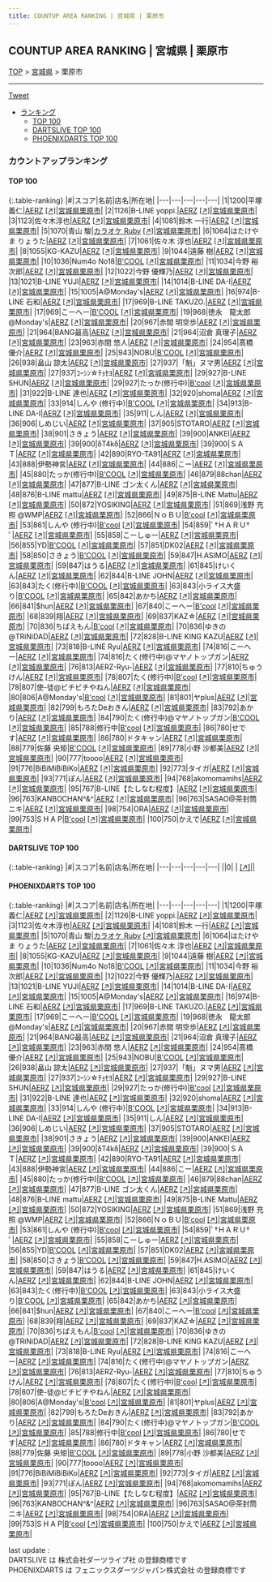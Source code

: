 ```yaml
---
title: COUNTUP AREA RANKING | 宮城県 | 栗原市
---
```

## COUNTUP AREA RANKING | 宮城県 | 栗原市

[TOP](/darts/rank/) > [宮城県](/darts/rank/宮城県/) > 栗原市

___

<a href="https://twitter.com/share?ref_src=twsrc%5Etfw" data-text="COUNTUP AREA RANKING | 宮城県栗原市" class="twitter-share-button" data-hashtags="DARTSLIVE,PHOENIXDARTS,darts,ダーツ" data-show-count="false">Tweet</a>

* [ランキング](#カウントアップランキング)
    * [TOP 100](#top-100)
    * [DARTSLIVE TOP 100](#dartslive-top-100)
    * [PHOENIXDARTS TOP 100](#phoenixdarts-top-100)

### カウントアップランキング

#### TOP 100



{:.table-ranking}
|#|スコア|名前|店名|所在地|
|---|---|---|---|---|
|1|1200|<span class="rank-name-pd"><span class="pro-icon-pd"></span>平塚 義仁</span>|<a href="/darts/rank/shops/7982.html">AERZ</a> <a href="https://vs.phoenixdarts.com/jp/shop/shopDetailInfo/s_7982?s_seq=7982">[↗]</a>|<a href="/darts/rank/宮城県/栗原市">宮城県栗原市</a>|
|2|1126|<span class="rank-name-pd">B-LINE yoppi.</span>|<a href="/darts/rank/shops/7982.html">AERZ</a> <a href="https://vs.phoenixdarts.com/jp/shop/shopDetailInfo/s_7982?s_seq=7982">[↗]</a>|<a href="/darts/rank/宮城県/栗原市">宮城県栗原市</a>|
|3|1123|<span class="rank-name-pd">佐々木淳也</span>|<a href="/darts/rank/shops/7982.html">AERZ</a> <a href="https://vs.phoenixdarts.com/jp/shop/shopDetailInfo/s_7982?s_seq=7982">[↗]</a>|<a href="/darts/rank/宮城県/栗原市">宮城県栗原市</a>|
|4|1081|<span class="rank-name-pd"><span class="pro-icon-pd"></span>鈴木  一行</span>|<a href="/darts/rank/shops/7982.html">AERZ</a> <a href="https://vs.phoenixdarts.com/jp/shop/shopDetailInfo/s_7982?s_seq=7982">[↗]</a>|<a href="/darts/rank/宮城県/栗原市">宮城県栗原市</a>|
|5|1070|<span class="rank-name-pd"><span class="pro-icon-pd"></span>青山 駿</span>|<a href="/darts/rank/shops/92678.html">カラオケ Ruby</a> <a href="https://vs.phoenixdarts.com/jp/shop/shopDetailInfo/s_92678?s_seq=92678">[↗]</a>|<a href="/darts/rank/宮城県/栗原市">宮城県栗原市</a>|
|6|1064|<span class="rank-name-pd">はたけやま りょうた</span>|<a href="/darts/rank/shops/7982.html">AERZ</a> <a href="https://vs.phoenixdarts.com/jp/shop/shopDetailInfo/s_7982?s_seq=7982">[↗]</a>|<a href="/darts/rank/宮城県/栗原市">宮城県栗原市</a>|
|7|1061|<span class="rank-name-pd"><span class="pro-icon-pd"></span>佐々木 淳也</span>|<a href="/darts/rank/shops/7982.html">AERZ</a> <a href="https://vs.phoenixdarts.com/jp/shop/shopDetailInfo/s_7982?s_seq=7982">[↗]</a>|<a href="/darts/rank/宮城県/栗原市">宮城県栗原市</a>|
|8|1055|<span class="rank-name-pd">KG-KAZU</span>|<a href="/darts/rank/shops/7982.html">AERZ</a> <a href="https://vs.phoenixdarts.com/jp/shop/shopDetailInfo/s_7982?s_seq=7982">[↗]</a>|<a href="/darts/rank/宮城県/栗原市">宮城県栗原市</a>|
|9|1044|<span class="rank-name-pd">遠藤 樹</span>|<a href="/darts/rank/shops/7982.html">AERZ</a> <a href="https://vs.phoenixdarts.com/jp/shop/shopDetailInfo/s_7982?s_seq=7982">[↗]</a>|<a href="/darts/rank/宮城県/栗原市">宮城県栗原市</a>|
|10|1036|<span class="rank-name-pd">Num4o No18</span>|<a href="/darts/rank/shops/9002.html">B'COOL</a> <a href="https://vs.phoenixdarts.com/jp/shop/shopDetailInfo/s_9002?s_seq=9002">[↗]</a>|<a href="/darts/rank/宮城県/栗原市">宮城県栗原市</a>|
|11|1034|<span class="rank-name-pd"><span class="pro-icon-pd"></span>今野 裕次郎</span>|<a href="/darts/rank/shops/7982.html">AERZ</a> <a href="https://vs.phoenixdarts.com/jp/shop/shopDetailInfo/s_7982?s_seq=7982">[↗]</a>|<a href="/darts/rank/宮城県/栗原市">宮城県栗原市</a>|
|12|1022|<span class="rank-name-pd"><span class="pro-icon-pd"></span>今野 優輝乃</span>|<a href="/darts/rank/shops/7982.html">AERZ</a> <a href="https://vs.phoenixdarts.com/jp/shop/shopDetailInfo/s_7982?s_seq=7982">[↗]</a>|<a href="/darts/rank/宮城県/栗原市">宮城県栗原市</a>|
|13|1021|<span class="rank-name-pd">B-LINE YUJI</span>|<a href="/darts/rank/shops/7982.html">AERZ</a> <a href="https://vs.phoenixdarts.com/jp/shop/shopDetailInfo/s_7982?s_seq=7982">[↗]</a>|<a href="/darts/rank/宮城県/栗原市">宮城県栗原市</a>|
|14|1014|<span class="rank-name-pd">B-LINE  DA-I</span>|<a href="/darts/rank/shops/7982.html">AERZ</a> <a href="https://vs.phoenixdarts.com/jp/shop/shopDetailInfo/s_7982?s_seq=7982">[↗]</a>|<a href="/darts/rank/宮城県/栗原市">宮城県栗原市</a>|
|15|1005|<span class="rank-name-pd">A@Monday&#x27;s</span>|<a href="/darts/rank/shops/7982.html">AERZ</a> <a href="https://vs.phoenixdarts.com/jp/shop/shopDetailInfo/s_7982?s_seq=7982">[↗]</a>|<a href="/darts/rank/宮城県/栗原市">宮城県栗原市</a>|
|16|974|<span class="rank-name-pd">B-LINE 石和</span>|<a href="/darts/rank/shops/7982.html">AERZ</a> <a href="https://vs.phoenixdarts.com/jp/shop/shopDetailInfo/s_7982?s_seq=7982">[↗]</a>|<a href="/darts/rank/宮城県/栗原市">宮城県栗原市</a>|
|17|969|<span class="rank-name-pd">B-LINE TAKUZO.</span>|<a href="/darts/rank/shops/7982.html">AERZ</a> <a href="https://vs.phoenixdarts.com/jp/shop/shopDetailInfo/s_7982?s_seq=7982">[↗]</a>|<a href="/darts/rank/宮城県/栗原市">宮城県栗原市</a>|
|17|969|<span class="rank-name-pd">こーへー</span>|<a href="/darts/rank/shops/9002.html">B'COOL</a> <a href="https://vs.phoenixdarts.com/jp/shop/shopDetailInfo/s_9002?s_seq=9002">[↗]</a>|<a href="/darts/rank/宮城県/栗原市">宮城県栗原市</a>|
|19|968|<span class="rank-name-pd">徳永　龍太郎@Monday&#x27;s</span>|<a href="/darts/rank/shops/7982.html">AERZ</a> <a href="https://vs.phoenixdarts.com/jp/shop/shopDetailInfo/s_7982?s_seq=7982">[↗]</a>|<a href="/darts/rank/宮城県/栗原市">宮城県栗原市</a>|
|20|967|<span class="rank-name-pd">赤間 明空歩</span>|<a href="/darts/rank/shops/7982.html">AERZ</a> <a href="https://vs.phoenixdarts.com/jp/shop/shopDetailInfo/s_7982?s_seq=7982">[↗]</a>|<a href="/darts/rank/宮城県/栗原市">宮城県栗原市</a>|
|21|964|<span class="rank-name-pd">BANG最高</span>|<a href="/darts/rank/shops/7982.html">AERZ</a> <a href="https://vs.phoenixdarts.com/jp/shop/shopDetailInfo/s_7982?s_seq=7982">[↗]</a>|<a href="/darts/rank/宮城県/栗原市">宮城県栗原市</a>|
|21|964|<span class="rank-name-pd"><span class="pro-icon-pd"></span>沼倉 真理子</span>|<a href="/darts/rank/shops/7982.html">AERZ</a> <a href="https://vs.phoenixdarts.com/jp/shop/shopDetailInfo/s_7982?s_seq=7982">[↗]</a>|<a href="/darts/rank/宮城県/栗原市">宮城県栗原市</a>|
|23|963|<span class="rank-name-pd"><span class="pro-icon-pd"></span>赤間 悠人</span>|<a href="/darts/rank/shops/7982.html">AERZ</a> <a href="https://vs.phoenixdarts.com/jp/shop/shopDetailInfo/s_7982?s_seq=7982">[↗]</a>|<a href="/darts/rank/宮城県/栗原市">宮城県栗原市</a>|
|24|954|<span class="rank-name-pd">髙橋　優介</span>|<a href="/darts/rank/shops/7982.html">AERZ</a> <a href="https://vs.phoenixdarts.com/jp/shop/shopDetailInfo/s_7982?s_seq=7982">[↗]</a>|<a href="/darts/rank/宮城県/栗原市">宮城県栗原市</a>|
|25|943|<span class="rank-name-pd">NOBU</span>|<a href="/darts/rank/shops/9002.html">B'COOL</a> <a href="https://vs.phoenixdarts.com/jp/shop/shopDetailInfo/s_9002?s_seq=9002">[↗]</a>|<a href="/darts/rank/宮城県/栗原市">宮城県栗原市</a>|
|26|938|<span class="rank-name-pd">畠山 諒太</span>|<a href="/darts/rank/shops/7982.html">AERZ</a> <a href="https://vs.phoenixdarts.com/jp/shop/shopDetailInfo/s_7982?s_seq=7982">[↗]</a>|<a href="/darts/rank/宮城県/栗原市">宮城県栗原市</a>|
|27|937|<span class="rank-name-pd">「魁」ヌマ男</span>|<a href="/darts/rank/shops/7982.html">AERZ</a> <a href="https://vs.phoenixdarts.com/jp/shop/shopDetailInfo/s_7982?s_seq=7982">[↗]</a>|<a href="/darts/rank/宮城県/栗原市">宮城県栗原市</a>|
|27|937|<span class="rank-name-pd">ｺｰｼﾝ☆ﾁｮｾﾖ</span>|<a href="/darts/rank/shops/7982.html">AERZ</a> <a href="https://vs.phoenixdarts.com/jp/shop/shopDetailInfo/s_7982?s_seq=7982">[↗]</a>|<a href="/darts/rank/宮城県/栗原市">宮城県栗原市</a>|
|29|927|<span class="rank-name-pd">B-LINE SHUN</span>|<a href="/darts/rank/shops/7982.html">AERZ</a> <a href="https://vs.phoenixdarts.com/jp/shop/shopDetailInfo/s_7982?s_seq=7982">[↗]</a>|<a href="/darts/rank/宮城県/栗原市">宮城県栗原市</a>|
|29|927|<span class="rank-name-pd">たっか(修行中)</span>|<a href="/darts/rank/shops/9002.html">B'cool</a> <a href="https://vs.phoenixdarts.com/jp/shop/shopDetailInfo/s_9002?s_seq=9002">[↗]</a>|<a href="/darts/rank/宮城県/栗原市">宮城県栗原市</a>|
|31|922|<span class="rank-name-pd">B-LINE   達也</span>|<a href="/darts/rank/shops/7982.html">AERZ</a> <a href="https://vs.phoenixdarts.com/jp/shop/shopDetailInfo/s_7982?s_seq=7982">[↗]</a>|<a href="/darts/rank/宮城県/栗原市">宮城県栗原市</a>|
|32|920|<span class="rank-name-pd">shoma</span>|<a href="/darts/rank/shops/7982.html">AERZ</a> <a href="https://vs.phoenixdarts.com/jp/shop/shopDetailInfo/s_7982?s_seq=7982">[↗]</a>|<a href="/darts/rank/宮城県/栗原市">宮城県栗原市</a>|
|33|914|<span class="rank-name-pd">しんや  (修行中)</span>|<a href="/darts/rank/shops/9002.html">B'COOL</a> <a href="https://vs.phoenixdarts.com/jp/shop/shopDetailInfo/s_9002?s_seq=9002">[↗]</a>|<a href="/darts/rank/宮城県/栗原市">宮城県栗原市</a>|
|34|913|<span class="rank-name-pd">B-LINE DA-I</span>|<a href="/darts/rank/shops/7982.html">AERZ</a> <a href="https://vs.phoenixdarts.com/jp/shop/shopDetailInfo/s_7982?s_seq=7982">[↗]</a>|<a href="/darts/rank/宮城県/栗原市">宮城県栗原市</a>|
|35|911|<span class="rank-name-pd">しん</span>|<a href="/darts/rank/shops/7982.html">AERZ</a> <a href="https://vs.phoenixdarts.com/jp/shop/shopDetailInfo/s_7982?s_seq=7982">[↗]</a>|<a href="/darts/rank/宮城県/栗原市">宮城県栗原市</a>|
|36|906|<span class="rank-name-pd">しめじい</span>|<a href="/darts/rank/shops/7982.html">AERZ</a> <a href="https://vs.phoenixdarts.com/jp/shop/shopDetailInfo/s_7982?s_seq=7982">[↗]</a>|<a href="/darts/rank/宮城県/栗原市">宮城県栗原市</a>|
|37|905|<span class="rank-name-pd">STOTARO</span>|<a href="/darts/rank/shops/7982.html">AERZ</a> <a href="https://vs.phoenixdarts.com/jp/shop/shopDetailInfo/s_7982?s_seq=7982">[↗]</a>|<a href="/darts/rank/宮城県/栗原市">宮城県栗原市</a>|
|38|901|<span class="rank-name-pd">さきょう</span>|<a href="/darts/rank/shops/7982.html">AERZ</a> <a href="https://vs.phoenixdarts.com/jp/shop/shopDetailInfo/s_7982?s_seq=7982">[↗]</a>|<a href="/darts/rank/宮城県/栗原市">宮城県栗原市</a>|
|39|900|<span class="rank-name-pd">ANKEI</span>|<a href="/darts/rank/shops/7982.html">AERZ</a> <a href="https://vs.phoenixdarts.com/jp/shop/shopDetailInfo/s_7982?s_seq=7982">[↗]</a>|<a href="/darts/rank/宮城県/栗原市">宮城県栗原市</a>|
|39|900|<span class="rank-name-pd">δT4kδ</span>|<a href="/darts/rank/shops/7982.html">AERZ</a> <a href="https://vs.phoenixdarts.com/jp/shop/shopDetailInfo/s_7982?s_seq=7982">[↗]</a>|<a href="/darts/rank/宮城県/栗原市">宮城県栗原市</a>|
|39|900|<span class="rank-name-pd">ＳＡＴ</span>|<a href="/darts/rank/shops/7982.html">AERZ</a> <a href="https://vs.phoenixdarts.com/jp/shop/shopDetailInfo/s_7982?s_seq=7982">[↗]</a>|<a href="/darts/rank/宮城県/栗原市">宮城県栗原市</a>|
|42|890|<span class="rank-name-pd">RYO-TA91</span>|<a href="/darts/rank/shops/7982.html">AERZ</a> <a href="https://vs.phoenixdarts.com/jp/shop/shopDetailInfo/s_7982?s_seq=7982">[↗]</a>|<a href="/darts/rank/宮城県/栗原市">宮城県栗原市</a>|
|43|888|<span class="rank-name-pd">伊勢神宮</span>|<a href="/darts/rank/shops/7982.html">AERZ</a> <a href="https://vs.phoenixdarts.com/jp/shop/shopDetailInfo/s_7982?s_seq=7982">[↗]</a>|<a href="/darts/rank/宮城県/栗原市">宮城県栗原市</a>|
|44|886|<span class="rank-name-pd">こー</span>|<a href="/darts/rank/shops/7982.html">AERZ</a> <a href="https://vs.phoenixdarts.com/jp/shop/shopDetailInfo/s_7982?s_seq=7982">[↗]</a>|<a href="/darts/rank/宮城県/栗原市">宮城県栗原市</a>|
|45|880|<span class="rank-name-pd">たっか(修行中)</span>|<a href="/darts/rank/shops/9002.html">B'COOL</a> <a href="https://vs.phoenixdarts.com/jp/shop/shopDetailInfo/s_9002?s_seq=9002">[↗]</a>|<a href="/darts/rank/宮城県/栗原市">宮城県栗原市</a>|
|46|879|<span class="rank-name-pd">88chan</span>|<a href="/darts/rank/shops/7982.html">AERZ</a> <a href="https://vs.phoenixdarts.com/jp/shop/shopDetailInfo/s_7982?s_seq=7982">[↗]</a>|<a href="/darts/rank/宮城県/栗原市">宮城県栗原市</a>|
|47|877|<span class="rank-name-pd">B-LINE ゴン太くん</span>|<a href="/darts/rank/shops/7982.html">AERZ</a> <a href="https://vs.phoenixdarts.com/jp/shop/shopDetailInfo/s_7982?s_seq=7982">[↗]</a>|<a href="/darts/rank/宮城県/栗原市">宮城県栗原市</a>|
|48|876|<span class="rank-name-pd">B-LINE mattu</span>|<a href="/darts/rank/shops/7982.html">AERZ</a> <a href="https://vs.phoenixdarts.com/jp/shop/shopDetailInfo/s_7982?s_seq=7982">[↗]</a>|<a href="/darts/rank/宮城県/栗原市">宮城県栗原市</a>|
|49|875|<span class="rank-name-pd">B-LINE Mattu</span>|<a href="/darts/rank/shops/7982.html">AERZ</a> <a href="https://vs.phoenixdarts.com/jp/shop/shopDetailInfo/s_7982?s_seq=7982">[↗]</a>|<a href="/darts/rank/宮城県/栗原市">宮城県栗原市</a>|
|50|872|<span class="rank-name-pd">YOSIKING</span>|<a href="/darts/rank/shops/7982.html">AERZ</a> <a href="https://vs.phoenixdarts.com/jp/shop/shopDetailInfo/s_7982?s_seq=7982">[↗]</a>|<a href="/darts/rank/宮城県/栗原市">宮城県栗原市</a>|
|51|869|<span class="rank-name-pd">浅野 充照 @WMP</span>|<a href="/darts/rank/shops/7982.html">AERZ</a> <a href="https://vs.phoenixdarts.com/jp/shop/shopDetailInfo/s_7982?s_seq=7982">[↗]</a>|<a href="/darts/rank/宮城県/栗原市">宮城県栗原市</a>|
|52|866|<span class="rank-name-pd">ＮｏＢＵ</span>|<a href="/darts/rank/shops/9002.html">B'cool</a> <a href="https://vs.phoenixdarts.com/jp/shop/shopDetailInfo/s_9002?s_seq=9002">[↗]</a>|<a href="/darts/rank/宮城県/栗原市">宮城県栗原市</a>|
|53|861|<span class="rank-name-pd">しんや  (修行中)</span>|<a href="/darts/rank/shops/9002.html">B'cool</a> <a href="https://vs.phoenixdarts.com/jp/shop/shopDetailInfo/s_9002?s_seq=9002">[↗]</a>|<a href="/darts/rank/宮城県/栗原市">宮城県栗原市</a>|
|54|859|<span class="rank-name-pd">‪ﾟ†ＨＡＲＵ† ﾟ</span>|<a href="/darts/rank/shops/7982.html">AERZ</a> <a href="https://vs.phoenixdarts.com/jp/shop/shopDetailInfo/s_7982?s_seq=7982">[↗]</a>|<a href="/darts/rank/宮城県/栗原市">宮城県栗原市</a>|
|55|858|<span class="rank-name-pd">こーしゅー</span>|<a href="/darts/rank/shops/7982.html">AERZ</a> <a href="https://vs.phoenixdarts.com/jp/shop/shopDetailInfo/s_7982?s_seq=7982">[↗]</a>|<a href="/darts/rank/宮城県/栗原市">宮城県栗原市</a>|
|56|855|<span class="rank-name-pd">YD</span>|<a href="/darts/rank/shops/9002.html">B'COOL</a> <a href="https://vs.phoenixdarts.com/jp/shop/shopDetailInfo/s_9002?s_seq=9002">[↗]</a>|<a href="/darts/rank/宮城県/栗原市">宮城県栗原市</a>|
|57|851|<span class="rank-name-pd">DK02</span>|<a href="/darts/rank/shops/7982.html">AERZ</a> <a href="https://vs.phoenixdarts.com/jp/shop/shopDetailInfo/s_7982?s_seq=7982">[↗]</a>|<a href="/darts/rank/宮城県/栗原市">宮城県栗原市</a>|
|58|850|<span class="rank-name-pd">さきょう</span>|<a href="/darts/rank/shops/9002.html">B'COOL</a> <a href="https://vs.phoenixdarts.com/jp/shop/shopDetailInfo/s_9002?s_seq=9002">[↗]</a>|<a href="/darts/rank/宮城県/栗原市">宮城県栗原市</a>|
|59|847|<span class="rank-name-pd">H.ASIMO</span>|<a href="/darts/rank/shops/7982.html">AERZ</a> <a href="https://vs.phoenixdarts.com/jp/shop/shopDetailInfo/s_7982?s_seq=7982">[↗]</a>|<a href="/darts/rank/宮城県/栗原市">宮城県栗原市</a>|
|59|847|<span class="rank-name-pd">はうる</span>|<a href="/darts/rank/shops/7982.html">AERZ</a> <a href="https://vs.phoenixdarts.com/jp/shop/shopDetailInfo/s_7982?s_seq=7982">[↗]</a>|<a href="/darts/rank/宮城県/栗原市">宮城県栗原市</a>|
|61|845|<span class="rank-name-pd">けいくん</span>|<a href="/darts/rank/shops/7982.html">AERZ</a> <a href="https://vs.phoenixdarts.com/jp/shop/shopDetailInfo/s_7982?s_seq=7982">[↗]</a>|<a href="/darts/rank/宮城県/栗原市">宮城県栗原市</a>|
|62|844|<span class="rank-name-pd">B-LINE JOHN</span>|<a href="/darts/rank/shops/7982.html">AERZ</a> <a href="https://vs.phoenixdarts.com/jp/shop/shopDetailInfo/s_7982?s_seq=7982">[↗]</a>|<a href="/darts/rank/宮城県/栗原市">宮城県栗原市</a>|
|63|843|<span class="rank-name-pd">たく(修行中)</span>|<a href="/darts/rank/shops/9002.html">B'COOL</a> <a href="https://vs.phoenixdarts.com/jp/shop/shopDetailInfo/s_9002?s_seq=9002">[↗]</a>|<a href="/darts/rank/宮城県/栗原市">宮城県栗原市</a>|
|63|843|<span class="rank-name-pd">小ライス大盛り</span>|<a href="/darts/rank/shops/9002.html">B'COOL</a> <a href="https://vs.phoenixdarts.com/jp/shop/shopDetailInfo/s_9002?s_seq=9002">[↗]</a>|<a href="/darts/rank/宮城県/栗原市">宮城県栗原市</a>|
|65|842|<span class="rank-name-pd">あかち</span>|<a href="/darts/rank/shops/7982.html">AERZ</a> <a href="https://vs.phoenixdarts.com/jp/shop/shopDetailInfo/s_7982?s_seq=7982">[↗]</a>|<a href="/darts/rank/宮城県/栗原市">宮城県栗原市</a>|
|66|841|<span class="rank-name-pd">$hun</span>|<a href="/darts/rank/shops/7982.html">AERZ</a> <a href="https://vs.phoenixdarts.com/jp/shop/shopDetailInfo/s_7982?s_seq=7982">[↗]</a>|<a href="/darts/rank/宮城県/栗原市">宮城県栗原市</a>|
|67|840|<span class="rank-name-pd">こーへー</span>|<a href="/darts/rank/shops/9002.html">B'cool</a> <a href="https://vs.phoenixdarts.com/jp/shop/shopDetailInfo/s_9002?s_seq=9002">[↗]</a>|<a href="/darts/rank/宮城県/栗原市">宮城県栗原市</a>|
|68|839|<span class="rank-name-pd">翔</span>|<a href="/darts/rank/shops/7982.html">AERZ</a> <a href="https://vs.phoenixdarts.com/jp/shop/shopDetailInfo/s_7982?s_seq=7982">[↗]</a>|<a href="/darts/rank/宮城県/栗原市">宮城県栗原市</a>|
|69|837|<span class="rank-name-pd">KAZ☆</span>|<a href="/darts/rank/shops/7982.html">AERZ</a> <a href="https://vs.phoenixdarts.com/jp/shop/shopDetailInfo/s_7982?s_seq=7982">[↗]</a>|<a href="/darts/rank/宮城県/栗原市">宮城県栗原市</a>|
|70|836|<span class="rank-name-pd">ちばえもん</span>|<a href="/darts/rank/shops/9002.html">B'cool</a> <a href="https://vs.phoenixdarts.com/jp/shop/shopDetailInfo/s_9002?s_seq=9002">[↗]</a>|<a href="/darts/rank/宮城県/栗原市">宮城県栗原市</a>|
|70|836|<span class="rank-name-pd">ゆきの@TRiNiDAD</span>|<a href="/darts/rank/shops/7982.html">AERZ</a> <a href="https://vs.phoenixdarts.com/jp/shop/shopDetailInfo/s_7982?s_seq=7982">[↗]</a>|<a href="/darts/rank/宮城県/栗原市">宮城県栗原市</a>|
|72|828|<span class="rank-name-pd">B-LINE KING KAZU</span>|<a href="/darts/rank/shops/7982.html">AERZ</a> <a href="https://vs.phoenixdarts.com/jp/shop/shopDetailInfo/s_7982?s_seq=7982">[↗]</a>|<a href="/darts/rank/宮城県/栗原市">宮城県栗原市</a>|
|73|818|<span class="rank-name-pd">B-LINE Ryu</span>|<a href="/darts/rank/shops/7982.html">AERZ</a> <a href="https://vs.phoenixdarts.com/jp/shop/shopDetailInfo/s_7982?s_seq=7982">[↗]</a>|<a href="/darts/rank/宮城県/栗原市">宮城県栗原市</a>|
|74|816|<span class="rank-name-pd">こーへー</span>|<a href="/darts/rank/shops/7982.html">AERZ</a> <a href="https://vs.phoenixdarts.com/jp/shop/shopDetailInfo/s_7982?s_seq=7982">[↗]</a>|<a href="/darts/rank/宮城県/栗原市">宮城県栗原市</a>|
|74|816|<span class="rank-name-pd">たく(修行中)@マヤノトップガン</span>|<a href="/darts/rank/shops/7982.html">AERZ</a> <a href="https://vs.phoenixdarts.com/jp/shop/shopDetailInfo/s_7982?s_seq=7982">[↗]</a>|<a href="/darts/rank/宮城県/栗原市">宮城県栗原市</a>|
|76|813|<span class="rank-name-pd">AERZ-Ryu-</span>|<a href="/darts/rank/shops/7982.html">AERZ</a> <a href="https://vs.phoenixdarts.com/jp/shop/shopDetailInfo/s_7982?s_seq=7982">[↗]</a>|<a href="/darts/rank/宮城県/栗原市">宮城県栗原市</a>|
|77|810|<span class="rank-name-pd">ちゅうけん</span>|<a href="/darts/rank/shops/7982.html">AERZ</a> <a href="https://vs.phoenixdarts.com/jp/shop/shopDetailInfo/s_7982?s_seq=7982">[↗]</a>|<a href="/darts/rank/宮城県/栗原市">宮城県栗原市</a>|
|78|807|<span class="rank-name-pd">たく(修行中)</span>|<a href="/darts/rank/shops/9002.html">B'cool</a> <a href="https://vs.phoenixdarts.com/jp/shop/shopDetailInfo/s_9002?s_seq=9002">[↗]</a>|<a href="/darts/rank/宮城県/栗原市">宮城県栗原市</a>|
|78|807|<span class="rank-name-pd">使-徒@ビチビチやねん</span>|<a href="/darts/rank/shops/7982.html">AERZ</a> <a href="https://vs.phoenixdarts.com/jp/shop/shopDetailInfo/s_7982?s_seq=7982">[↗]</a>|<a href="/darts/rank/宮城県/栗原市">宮城県栗原市</a>|
|80|806|<span class="rank-name-pd">A@Monday&#x27;s</span>|<a href="/darts/rank/shops/9002.html">B'cool</a> <a href="https://vs.phoenixdarts.com/jp/shop/shopDetailInfo/s_9002?s_seq=9002">[↗]</a>|<a href="/darts/rank/宮城県/栗原市">宮城県栗原市</a>|
|81|801|<span class="rank-name-pd">ヤplus</span>|<a href="/darts/rank/shops/7982.html">AERZ</a> <a href="https://vs.phoenixdarts.com/jp/shop/shopDetailInfo/s_7982?s_seq=7982">[↗]</a>|<a href="/darts/rank/宮城県/栗原市">宮城県栗原市</a>|
|82|799|<span class="rank-name-pd">もろたDeおきん</span>|<a href="/darts/rank/shops/7982.html">AERZ</a> <a href="https://vs.phoenixdarts.com/jp/shop/shopDetailInfo/s_7982?s_seq=7982">[↗]</a>|<a href="/darts/rank/宮城県/栗原市">宮城県栗原市</a>|
|83|792|<span class="rank-name-pd">あかり</span>|<a href="/darts/rank/shops/7982.html">AERZ</a> <a href="https://vs.phoenixdarts.com/jp/shop/shopDetailInfo/s_7982?s_seq=7982">[↗]</a>|<a href="/darts/rank/宮城県/栗原市">宮城県栗原市</a>|
|84|790|<span class="rank-name-pd">たく(修行中)@マヤノトップガン</span>|<a href="/darts/rank/shops/9002.html">B'COOL</a> <a href="https://vs.phoenixdarts.com/jp/shop/shopDetailInfo/s_9002?s_seq=9002">[↗]</a>|<a href="/darts/rank/宮城県/栗原市">宮城県栗原市</a>|
|85|788|<span class="rank-name-pd">修行中</span>|<a href="/darts/rank/shops/9002.html">B'cool</a> <a href="https://vs.phoenixdarts.com/jp/shop/shopDetailInfo/s_9002?s_seq=9002">[↗]</a>|<a href="/darts/rank/宮城県/栗原市">宮城県栗原市</a>|
|86|780|<span class="rank-name-pd">せです</span>|<a href="/darts/rank/shops/7982.html">AERZ</a> <a href="https://vs.phoenixdarts.com/jp/shop/shopDetailInfo/s_7982?s_seq=7982">[↗]</a>|<a href="/darts/rank/宮城県/栗原市">宮城県栗原市</a>|
|86|780|<span class="rank-name-pd">ドタキャン</span>|<a href="/darts/rank/shops/7982.html">AERZ</a> <a href="https://vs.phoenixdarts.com/jp/shop/shopDetailInfo/s_7982?s_seq=7982">[↗]</a>|<a href="/darts/rank/宮城県/栗原市">宮城県栗原市</a>|
|88|779|<span class="rank-name-pd"><span class="pro-icon-pd"></span>佐藤 央矩</span>|<a href="/darts/rank/shops/9002.html">B'COOL</a> <a href="https://vs.phoenixdarts.com/jp/shop/shopDetailInfo/s_9002?s_seq=9002">[↗]</a>|<a href="/darts/rank/宮城県/栗原市">宮城県栗原市</a>|
|89|778|<span class="rank-name-pd"><span class="pro-icon-pd"></span>小野 沙都美</span>|<a href="/darts/rank/shops/7982.html">AERZ</a> <a href="https://vs.phoenixdarts.com/jp/shop/shopDetailInfo/s_7982?s_seq=7982">[↗]</a>|<a href="/darts/rank/宮城県/栗原市">宮城県栗原市</a>|
|90|777|<span class="rank-name-pd">toooo</span>|<a href="/darts/rank/shops/7982.html">AERZ</a> <a href="https://vs.phoenixdarts.com/jp/shop/shopDetailInfo/s_7982?s_seq=7982">[↗]</a>|<a href="/darts/rank/宮城県/栗原市">宮城県栗原市</a>|
|91|776|<span class="rank-name-pd">BiBiMiBiBiKo</span>|<a href="/darts/rank/shops/7982.html">AERZ</a> <a href="https://vs.phoenixdarts.com/jp/shop/shopDetailInfo/s_7982?s_seq=7982">[↗]</a>|<a href="/darts/rank/宮城県/栗原市">宮城県栗原市</a>|
|92|773|<span class="rank-name-pd">タイガ</span>|<a href="/darts/rank/shops/7982.html">AERZ</a> <a href="https://vs.phoenixdarts.com/jp/shop/shopDetailInfo/s_7982?s_seq=7982">[↗]</a>|<a href="/darts/rank/宮城県/栗原市">宮城県栗原市</a>|
|93|771|<span class="rank-name-pd">ぽん</span>|<a href="/darts/rank/shops/7982.html">AERZ</a> <a href="https://vs.phoenixdarts.com/jp/shop/shopDetailInfo/s_7982?s_seq=7982">[↗]</a>|<a href="/darts/rank/宮城県/栗原市">宮城県栗原市</a>|
|94|768|<span class="rank-name-pd">akomomamihs</span>|<a href="/darts/rank/shops/7982.html">AERZ</a> <a href="https://vs.phoenixdarts.com/jp/shop/shopDetailInfo/s_7982?s_seq=7982">[↗]</a>|<a href="/darts/rank/宮城県/栗原市">宮城県栗原市</a>|
|95|767|<span class="rank-name-pd">BｰLINE【たしなむ程度】</span>|<a href="/darts/rank/shops/7982.html">AERZ</a> <a href="https://vs.phoenixdarts.com/jp/shop/shopDetailInfo/s_7982?s_seq=7982">[↗]</a>|<a href="/darts/rank/宮城県/栗原市">宮城県栗原市</a>|
|96|763|<span class="rank-name-pd">KANBOCHAN^&amp;^</span>|<a href="/darts/rank/shops/7982.html">AERZ</a> <a href="https://vs.phoenixdarts.com/jp/shop/shopDetailInfo/s_7982?s_seq=7982">[↗]</a>|<a href="/darts/rank/宮城県/栗原市">宮城県栗原市</a>|
|96|763|<span class="rank-name-pd">SASAO@茶封筒ニキ</span>|<a href="/darts/rank/shops/7982.html">AERZ</a> <a href="https://vs.phoenixdarts.com/jp/shop/shopDetailInfo/s_7982?s_seq=7982">[↗]</a>|<a href="/darts/rank/宮城県/栗原市">宮城県栗原市</a>|
|98|754|<span class="rank-name-pd">ORA</span>|<a href="/darts/rank/shops/7982.html">AERZ</a> <a href="https://vs.phoenixdarts.com/jp/shop/shopDetailInfo/s_7982?s_seq=7982">[↗]</a>|<a href="/darts/rank/宮城県/栗原市">宮城県栗原市</a>|
|99|753|<span class="rank-name-pd">S H A P</span>|<a href="/darts/rank/shops/9002.html">B'cool</a> <a href="https://vs.phoenixdarts.com/jp/shop/shopDetailInfo/s_9002?s_seq=9002">[↗]</a>|<a href="/darts/rank/宮城県/栗原市">宮城県栗原市</a>|
|100|750|<span class="rank-name-pd">かえで</span>|<a href="/darts/rank/shops/7982.html">AERZ</a> <a href="https://vs.phoenixdarts.com/jp/shop/shopDetailInfo/s_7982?s_seq=7982">[↗]</a>|<a href="/darts/rank/宮城県/栗原市">宮城県栗原市</a>|


#### DARTSLIVE TOP 100



{:.table-ranking}
|#|スコア|名前|店名|所在地|
|---|---|---|---|---|
||0|<span class="rank-name-dl"> </span>|<a href="/darts/rank/shops/.html"></a> <a href="">[↗]</a>|<a href="/darts/rank//"></a>|


#### PHOENIXDARTS TOP 100



{:.table-ranking}
|#|スコア|名前|店名|所在地|
|---|---|---|---|---|
|1|1200|<span class="rank-name-pd"><span class="pro-icon-pd"></span>平塚 義仁</span>|<a href="/darts/rank/shops/7982.html">AERZ</a> <a href="https://vs.phoenixdarts.com/jp/shop/shopDetailInfo/s_7982?s_seq=7982">[↗]</a>|<a href="/darts/rank/宮城県/栗原市">宮城県栗原市</a>|
|2|1126|<span class="rank-name-pd">B-LINE yoppi.</span>|<a href="/darts/rank/shops/7982.html">AERZ</a> <a href="https://vs.phoenixdarts.com/jp/shop/shopDetailInfo/s_7982?s_seq=7982">[↗]</a>|<a href="/darts/rank/宮城県/栗原市">宮城県栗原市</a>|
|3|1123|<span class="rank-name-pd">佐々木淳也</span>|<a href="/darts/rank/shops/7982.html">AERZ</a> <a href="https://vs.phoenixdarts.com/jp/shop/shopDetailInfo/s_7982?s_seq=7982">[↗]</a>|<a href="/darts/rank/宮城県/栗原市">宮城県栗原市</a>|
|4|1081|<span class="rank-name-pd"><span class="pro-icon-pd"></span>鈴木  一行</span>|<a href="/darts/rank/shops/7982.html">AERZ</a> <a href="https://vs.phoenixdarts.com/jp/shop/shopDetailInfo/s_7982?s_seq=7982">[↗]</a>|<a href="/darts/rank/宮城県/栗原市">宮城県栗原市</a>|
|5|1070|<span class="rank-name-pd"><span class="pro-icon-pd"></span>青山 駿</span>|<a href="/darts/rank/shops/92678.html">カラオケ Ruby</a> <a href="https://vs.phoenixdarts.com/jp/shop/shopDetailInfo/s_92678?s_seq=92678">[↗]</a>|<a href="/darts/rank/宮城県/栗原市">宮城県栗原市</a>|
|6|1064|<span class="rank-name-pd">はたけやま りょうた</span>|<a href="/darts/rank/shops/7982.html">AERZ</a> <a href="https://vs.phoenixdarts.com/jp/shop/shopDetailInfo/s_7982?s_seq=7982">[↗]</a>|<a href="/darts/rank/宮城県/栗原市">宮城県栗原市</a>|
|7|1061|<span class="rank-name-pd"><span class="pro-icon-pd"></span>佐々木 淳也</span>|<a href="/darts/rank/shops/7982.html">AERZ</a> <a href="https://vs.phoenixdarts.com/jp/shop/shopDetailInfo/s_7982?s_seq=7982">[↗]</a>|<a href="/darts/rank/宮城県/栗原市">宮城県栗原市</a>|
|8|1055|<span class="rank-name-pd">KG-KAZU</span>|<a href="/darts/rank/shops/7982.html">AERZ</a> <a href="https://vs.phoenixdarts.com/jp/shop/shopDetailInfo/s_7982?s_seq=7982">[↗]</a>|<a href="/darts/rank/宮城県/栗原市">宮城県栗原市</a>|
|9|1044|<span class="rank-name-pd">遠藤 樹</span>|<a href="/darts/rank/shops/7982.html">AERZ</a> <a href="https://vs.phoenixdarts.com/jp/shop/shopDetailInfo/s_7982?s_seq=7982">[↗]</a>|<a href="/darts/rank/宮城県/栗原市">宮城県栗原市</a>|
|10|1036|<span class="rank-name-pd">Num4o No18</span>|<a href="/darts/rank/shops/9002.html">B'COOL</a> <a href="https://vs.phoenixdarts.com/jp/shop/shopDetailInfo/s_9002?s_seq=9002">[↗]</a>|<a href="/darts/rank/宮城県/栗原市">宮城県栗原市</a>|
|11|1034|<span class="rank-name-pd"><span class="pro-icon-pd"></span>今野 裕次郎</span>|<a href="/darts/rank/shops/7982.html">AERZ</a> <a href="https://vs.phoenixdarts.com/jp/shop/shopDetailInfo/s_7982?s_seq=7982">[↗]</a>|<a href="/darts/rank/宮城県/栗原市">宮城県栗原市</a>|
|12|1022|<span class="rank-name-pd"><span class="pro-icon-pd"></span>今野 優輝乃</span>|<a href="/darts/rank/shops/7982.html">AERZ</a> <a href="https://vs.phoenixdarts.com/jp/shop/shopDetailInfo/s_7982?s_seq=7982">[↗]</a>|<a href="/darts/rank/宮城県/栗原市">宮城県栗原市</a>|
|13|1021|<span class="rank-name-pd">B-LINE YUJI</span>|<a href="/darts/rank/shops/7982.html">AERZ</a> <a href="https://vs.phoenixdarts.com/jp/shop/shopDetailInfo/s_7982?s_seq=7982">[↗]</a>|<a href="/darts/rank/宮城県/栗原市">宮城県栗原市</a>|
|14|1014|<span class="rank-name-pd">B-LINE  DA-I</span>|<a href="/darts/rank/shops/7982.html">AERZ</a> <a href="https://vs.phoenixdarts.com/jp/shop/shopDetailInfo/s_7982?s_seq=7982">[↗]</a>|<a href="/darts/rank/宮城県/栗原市">宮城県栗原市</a>|
|15|1005|<span class="rank-name-pd">A@Monday&#x27;s</span>|<a href="/darts/rank/shops/7982.html">AERZ</a> <a href="https://vs.phoenixdarts.com/jp/shop/shopDetailInfo/s_7982?s_seq=7982">[↗]</a>|<a href="/darts/rank/宮城県/栗原市">宮城県栗原市</a>|
|16|974|<span class="rank-name-pd">B-LINE 石和</span>|<a href="/darts/rank/shops/7982.html">AERZ</a> <a href="https://vs.phoenixdarts.com/jp/shop/shopDetailInfo/s_7982?s_seq=7982">[↗]</a>|<a href="/darts/rank/宮城県/栗原市">宮城県栗原市</a>|
|17|969|<span class="rank-name-pd">B-LINE TAKUZO.</span>|<a href="/darts/rank/shops/7982.html">AERZ</a> <a href="https://vs.phoenixdarts.com/jp/shop/shopDetailInfo/s_7982?s_seq=7982">[↗]</a>|<a href="/darts/rank/宮城県/栗原市">宮城県栗原市</a>|
|17|969|<span class="rank-name-pd">こーへー</span>|<a href="/darts/rank/shops/9002.html">B'COOL</a> <a href="https://vs.phoenixdarts.com/jp/shop/shopDetailInfo/s_9002?s_seq=9002">[↗]</a>|<a href="/darts/rank/宮城県/栗原市">宮城県栗原市</a>|
|19|968|<span class="rank-name-pd">徳永　龍太郎@Monday&#x27;s</span>|<a href="/darts/rank/shops/7982.html">AERZ</a> <a href="https://vs.phoenixdarts.com/jp/shop/shopDetailInfo/s_7982?s_seq=7982">[↗]</a>|<a href="/darts/rank/宮城県/栗原市">宮城県栗原市</a>|
|20|967|<span class="rank-name-pd">赤間 明空歩</span>|<a href="/darts/rank/shops/7982.html">AERZ</a> <a href="https://vs.phoenixdarts.com/jp/shop/shopDetailInfo/s_7982?s_seq=7982">[↗]</a>|<a href="/darts/rank/宮城県/栗原市">宮城県栗原市</a>|
|21|964|<span class="rank-name-pd">BANG最高</span>|<a href="/darts/rank/shops/7982.html">AERZ</a> <a href="https://vs.phoenixdarts.com/jp/shop/shopDetailInfo/s_7982?s_seq=7982">[↗]</a>|<a href="/darts/rank/宮城県/栗原市">宮城県栗原市</a>|
|21|964|<span class="rank-name-pd"><span class="pro-icon-pd"></span>沼倉 真理子</span>|<a href="/darts/rank/shops/7982.html">AERZ</a> <a href="https://vs.phoenixdarts.com/jp/shop/shopDetailInfo/s_7982?s_seq=7982">[↗]</a>|<a href="/darts/rank/宮城県/栗原市">宮城県栗原市</a>|
|23|963|<span class="rank-name-pd"><span class="pro-icon-pd"></span>赤間 悠人</span>|<a href="/darts/rank/shops/7982.html">AERZ</a> <a href="https://vs.phoenixdarts.com/jp/shop/shopDetailInfo/s_7982?s_seq=7982">[↗]</a>|<a href="/darts/rank/宮城県/栗原市">宮城県栗原市</a>|
|24|954|<span class="rank-name-pd">髙橋　優介</span>|<a href="/darts/rank/shops/7982.html">AERZ</a> <a href="https://vs.phoenixdarts.com/jp/shop/shopDetailInfo/s_7982?s_seq=7982">[↗]</a>|<a href="/darts/rank/宮城県/栗原市">宮城県栗原市</a>|
|25|943|<span class="rank-name-pd">NOBU</span>|<a href="/darts/rank/shops/9002.html">B'COOL</a> <a href="https://vs.phoenixdarts.com/jp/shop/shopDetailInfo/s_9002?s_seq=9002">[↗]</a>|<a href="/darts/rank/宮城県/栗原市">宮城県栗原市</a>|
|26|938|<span class="rank-name-pd">畠山 諒太</span>|<a href="/darts/rank/shops/7982.html">AERZ</a> <a href="https://vs.phoenixdarts.com/jp/shop/shopDetailInfo/s_7982?s_seq=7982">[↗]</a>|<a href="/darts/rank/宮城県/栗原市">宮城県栗原市</a>|
|27|937|<span class="rank-name-pd">「魁」ヌマ男</span>|<a href="/darts/rank/shops/7982.html">AERZ</a> <a href="https://vs.phoenixdarts.com/jp/shop/shopDetailInfo/s_7982?s_seq=7982">[↗]</a>|<a href="/darts/rank/宮城県/栗原市">宮城県栗原市</a>|
|27|937|<span class="rank-name-pd">ｺｰｼﾝ☆ﾁｮｾﾖ</span>|<a href="/darts/rank/shops/7982.html">AERZ</a> <a href="https://vs.phoenixdarts.com/jp/shop/shopDetailInfo/s_7982?s_seq=7982">[↗]</a>|<a href="/darts/rank/宮城県/栗原市">宮城県栗原市</a>|
|29|927|<span class="rank-name-pd">B-LINE SHUN</span>|<a href="/darts/rank/shops/7982.html">AERZ</a> <a href="https://vs.phoenixdarts.com/jp/shop/shopDetailInfo/s_7982?s_seq=7982">[↗]</a>|<a href="/darts/rank/宮城県/栗原市">宮城県栗原市</a>|
|29|927|<span class="rank-name-pd">たっか(修行中)</span>|<a href="/darts/rank/shops/9002.html">B'cool</a> <a href="https://vs.phoenixdarts.com/jp/shop/shopDetailInfo/s_9002?s_seq=9002">[↗]</a>|<a href="/darts/rank/宮城県/栗原市">宮城県栗原市</a>|
|31|922|<span class="rank-name-pd">B-LINE   達也</span>|<a href="/darts/rank/shops/7982.html">AERZ</a> <a href="https://vs.phoenixdarts.com/jp/shop/shopDetailInfo/s_7982?s_seq=7982">[↗]</a>|<a href="/darts/rank/宮城県/栗原市">宮城県栗原市</a>|
|32|920|<span class="rank-name-pd">shoma</span>|<a href="/darts/rank/shops/7982.html">AERZ</a> <a href="https://vs.phoenixdarts.com/jp/shop/shopDetailInfo/s_7982?s_seq=7982">[↗]</a>|<a href="/darts/rank/宮城県/栗原市">宮城県栗原市</a>|
|33|914|<span class="rank-name-pd">しんや  (修行中)</span>|<a href="/darts/rank/shops/9002.html">B'COOL</a> <a href="https://vs.phoenixdarts.com/jp/shop/shopDetailInfo/s_9002?s_seq=9002">[↗]</a>|<a href="/darts/rank/宮城県/栗原市">宮城県栗原市</a>|
|34|913|<span class="rank-name-pd">B-LINE DA-I</span>|<a href="/darts/rank/shops/7982.html">AERZ</a> <a href="https://vs.phoenixdarts.com/jp/shop/shopDetailInfo/s_7982?s_seq=7982">[↗]</a>|<a href="/darts/rank/宮城県/栗原市">宮城県栗原市</a>|
|35|911|<span class="rank-name-pd">しん</span>|<a href="/darts/rank/shops/7982.html">AERZ</a> <a href="https://vs.phoenixdarts.com/jp/shop/shopDetailInfo/s_7982?s_seq=7982">[↗]</a>|<a href="/darts/rank/宮城県/栗原市">宮城県栗原市</a>|
|36|906|<span class="rank-name-pd">しめじい</span>|<a href="/darts/rank/shops/7982.html">AERZ</a> <a href="https://vs.phoenixdarts.com/jp/shop/shopDetailInfo/s_7982?s_seq=7982">[↗]</a>|<a href="/darts/rank/宮城県/栗原市">宮城県栗原市</a>|
|37|905|<span class="rank-name-pd">STOTARO</span>|<a href="/darts/rank/shops/7982.html">AERZ</a> <a href="https://vs.phoenixdarts.com/jp/shop/shopDetailInfo/s_7982?s_seq=7982">[↗]</a>|<a href="/darts/rank/宮城県/栗原市">宮城県栗原市</a>|
|38|901|<span class="rank-name-pd">さきょう</span>|<a href="/darts/rank/shops/7982.html">AERZ</a> <a href="https://vs.phoenixdarts.com/jp/shop/shopDetailInfo/s_7982?s_seq=7982">[↗]</a>|<a href="/darts/rank/宮城県/栗原市">宮城県栗原市</a>|
|39|900|<span class="rank-name-pd">ANKEI</span>|<a href="/darts/rank/shops/7982.html">AERZ</a> <a href="https://vs.phoenixdarts.com/jp/shop/shopDetailInfo/s_7982?s_seq=7982">[↗]</a>|<a href="/darts/rank/宮城県/栗原市">宮城県栗原市</a>|
|39|900|<span class="rank-name-pd">δT4kδ</span>|<a href="/darts/rank/shops/7982.html">AERZ</a> <a href="https://vs.phoenixdarts.com/jp/shop/shopDetailInfo/s_7982?s_seq=7982">[↗]</a>|<a href="/darts/rank/宮城県/栗原市">宮城県栗原市</a>|
|39|900|<span class="rank-name-pd">ＳＡＴ</span>|<a href="/darts/rank/shops/7982.html">AERZ</a> <a href="https://vs.phoenixdarts.com/jp/shop/shopDetailInfo/s_7982?s_seq=7982">[↗]</a>|<a href="/darts/rank/宮城県/栗原市">宮城県栗原市</a>|
|42|890|<span class="rank-name-pd">RYO-TA91</span>|<a href="/darts/rank/shops/7982.html">AERZ</a> <a href="https://vs.phoenixdarts.com/jp/shop/shopDetailInfo/s_7982?s_seq=7982">[↗]</a>|<a href="/darts/rank/宮城県/栗原市">宮城県栗原市</a>|
|43|888|<span class="rank-name-pd">伊勢神宮</span>|<a href="/darts/rank/shops/7982.html">AERZ</a> <a href="https://vs.phoenixdarts.com/jp/shop/shopDetailInfo/s_7982?s_seq=7982">[↗]</a>|<a href="/darts/rank/宮城県/栗原市">宮城県栗原市</a>|
|44|886|<span class="rank-name-pd">こー</span>|<a href="/darts/rank/shops/7982.html">AERZ</a> <a href="https://vs.phoenixdarts.com/jp/shop/shopDetailInfo/s_7982?s_seq=7982">[↗]</a>|<a href="/darts/rank/宮城県/栗原市">宮城県栗原市</a>|
|45|880|<span class="rank-name-pd">たっか(修行中)</span>|<a href="/darts/rank/shops/9002.html">B'COOL</a> <a href="https://vs.phoenixdarts.com/jp/shop/shopDetailInfo/s_9002?s_seq=9002">[↗]</a>|<a href="/darts/rank/宮城県/栗原市">宮城県栗原市</a>|
|46|879|<span class="rank-name-pd">88chan</span>|<a href="/darts/rank/shops/7982.html">AERZ</a> <a href="https://vs.phoenixdarts.com/jp/shop/shopDetailInfo/s_7982?s_seq=7982">[↗]</a>|<a href="/darts/rank/宮城県/栗原市">宮城県栗原市</a>|
|47|877|<span class="rank-name-pd">B-LINE ゴン太くん</span>|<a href="/darts/rank/shops/7982.html">AERZ</a> <a href="https://vs.phoenixdarts.com/jp/shop/shopDetailInfo/s_7982?s_seq=7982">[↗]</a>|<a href="/darts/rank/宮城県/栗原市">宮城県栗原市</a>|
|48|876|<span class="rank-name-pd">B-LINE mattu</span>|<a href="/darts/rank/shops/7982.html">AERZ</a> <a href="https://vs.phoenixdarts.com/jp/shop/shopDetailInfo/s_7982?s_seq=7982">[↗]</a>|<a href="/darts/rank/宮城県/栗原市">宮城県栗原市</a>|
|49|875|<span class="rank-name-pd">B-LINE Mattu</span>|<a href="/darts/rank/shops/7982.html">AERZ</a> <a href="https://vs.phoenixdarts.com/jp/shop/shopDetailInfo/s_7982?s_seq=7982">[↗]</a>|<a href="/darts/rank/宮城県/栗原市">宮城県栗原市</a>|
|50|872|<span class="rank-name-pd">YOSIKING</span>|<a href="/darts/rank/shops/7982.html">AERZ</a> <a href="https://vs.phoenixdarts.com/jp/shop/shopDetailInfo/s_7982?s_seq=7982">[↗]</a>|<a href="/darts/rank/宮城県/栗原市">宮城県栗原市</a>|
|51|869|<span class="rank-name-pd">浅野 充照 @WMP</span>|<a href="/darts/rank/shops/7982.html">AERZ</a> <a href="https://vs.phoenixdarts.com/jp/shop/shopDetailInfo/s_7982?s_seq=7982">[↗]</a>|<a href="/darts/rank/宮城県/栗原市">宮城県栗原市</a>|
|52|866|<span class="rank-name-pd">ＮｏＢＵ</span>|<a href="/darts/rank/shops/9002.html">B'cool</a> <a href="https://vs.phoenixdarts.com/jp/shop/shopDetailInfo/s_9002?s_seq=9002">[↗]</a>|<a href="/darts/rank/宮城県/栗原市">宮城県栗原市</a>|
|53|861|<span class="rank-name-pd">しんや  (修行中)</span>|<a href="/darts/rank/shops/9002.html">B'cool</a> <a href="https://vs.phoenixdarts.com/jp/shop/shopDetailInfo/s_9002?s_seq=9002">[↗]</a>|<a href="/darts/rank/宮城県/栗原市">宮城県栗原市</a>|
|54|859|<span class="rank-name-pd">‪ﾟ†ＨＡＲＵ† ﾟ</span>|<a href="/darts/rank/shops/7982.html">AERZ</a> <a href="https://vs.phoenixdarts.com/jp/shop/shopDetailInfo/s_7982?s_seq=7982">[↗]</a>|<a href="/darts/rank/宮城県/栗原市">宮城県栗原市</a>|
|55|858|<span class="rank-name-pd">こーしゅー</span>|<a href="/darts/rank/shops/7982.html">AERZ</a> <a href="https://vs.phoenixdarts.com/jp/shop/shopDetailInfo/s_7982?s_seq=7982">[↗]</a>|<a href="/darts/rank/宮城県/栗原市">宮城県栗原市</a>|
|56|855|<span class="rank-name-pd">YD</span>|<a href="/darts/rank/shops/9002.html">B'COOL</a> <a href="https://vs.phoenixdarts.com/jp/shop/shopDetailInfo/s_9002?s_seq=9002">[↗]</a>|<a href="/darts/rank/宮城県/栗原市">宮城県栗原市</a>|
|57|851|<span class="rank-name-pd">DK02</span>|<a href="/darts/rank/shops/7982.html">AERZ</a> <a href="https://vs.phoenixdarts.com/jp/shop/shopDetailInfo/s_7982?s_seq=7982">[↗]</a>|<a href="/darts/rank/宮城県/栗原市">宮城県栗原市</a>|
|58|850|<span class="rank-name-pd">さきょう</span>|<a href="/darts/rank/shops/9002.html">B'COOL</a> <a href="https://vs.phoenixdarts.com/jp/shop/shopDetailInfo/s_9002?s_seq=9002">[↗]</a>|<a href="/darts/rank/宮城県/栗原市">宮城県栗原市</a>|
|59|847|<span class="rank-name-pd">H.ASIMO</span>|<a href="/darts/rank/shops/7982.html">AERZ</a> <a href="https://vs.phoenixdarts.com/jp/shop/shopDetailInfo/s_7982?s_seq=7982">[↗]</a>|<a href="/darts/rank/宮城県/栗原市">宮城県栗原市</a>|
|59|847|<span class="rank-name-pd">はうる</span>|<a href="/darts/rank/shops/7982.html">AERZ</a> <a href="https://vs.phoenixdarts.com/jp/shop/shopDetailInfo/s_7982?s_seq=7982">[↗]</a>|<a href="/darts/rank/宮城県/栗原市">宮城県栗原市</a>|
|61|845|<span class="rank-name-pd">けいくん</span>|<a href="/darts/rank/shops/7982.html">AERZ</a> <a href="https://vs.phoenixdarts.com/jp/shop/shopDetailInfo/s_7982?s_seq=7982">[↗]</a>|<a href="/darts/rank/宮城県/栗原市">宮城県栗原市</a>|
|62|844|<span class="rank-name-pd">B-LINE JOHN</span>|<a href="/darts/rank/shops/7982.html">AERZ</a> <a href="https://vs.phoenixdarts.com/jp/shop/shopDetailInfo/s_7982?s_seq=7982">[↗]</a>|<a href="/darts/rank/宮城県/栗原市">宮城県栗原市</a>|
|63|843|<span class="rank-name-pd">たく(修行中)</span>|<a href="/darts/rank/shops/9002.html">B'COOL</a> <a href="https://vs.phoenixdarts.com/jp/shop/shopDetailInfo/s_9002?s_seq=9002">[↗]</a>|<a href="/darts/rank/宮城県/栗原市">宮城県栗原市</a>|
|63|843|<span class="rank-name-pd">小ライス大盛り</span>|<a href="/darts/rank/shops/9002.html">B'COOL</a> <a href="https://vs.phoenixdarts.com/jp/shop/shopDetailInfo/s_9002?s_seq=9002">[↗]</a>|<a href="/darts/rank/宮城県/栗原市">宮城県栗原市</a>|
|65|842|<span class="rank-name-pd">あかち</span>|<a href="/darts/rank/shops/7982.html">AERZ</a> <a href="https://vs.phoenixdarts.com/jp/shop/shopDetailInfo/s_7982?s_seq=7982">[↗]</a>|<a href="/darts/rank/宮城県/栗原市">宮城県栗原市</a>|
|66|841|<span class="rank-name-pd">$hun</span>|<a href="/darts/rank/shops/7982.html">AERZ</a> <a href="https://vs.phoenixdarts.com/jp/shop/shopDetailInfo/s_7982?s_seq=7982">[↗]</a>|<a href="/darts/rank/宮城県/栗原市">宮城県栗原市</a>|
|67|840|<span class="rank-name-pd">こーへー</span>|<a href="/darts/rank/shops/9002.html">B'cool</a> <a href="https://vs.phoenixdarts.com/jp/shop/shopDetailInfo/s_9002?s_seq=9002">[↗]</a>|<a href="/darts/rank/宮城県/栗原市">宮城県栗原市</a>|
|68|839|<span class="rank-name-pd">翔</span>|<a href="/darts/rank/shops/7982.html">AERZ</a> <a href="https://vs.phoenixdarts.com/jp/shop/shopDetailInfo/s_7982?s_seq=7982">[↗]</a>|<a href="/darts/rank/宮城県/栗原市">宮城県栗原市</a>|
|69|837|<span class="rank-name-pd">KAZ☆</span>|<a href="/darts/rank/shops/7982.html">AERZ</a> <a href="https://vs.phoenixdarts.com/jp/shop/shopDetailInfo/s_7982?s_seq=7982">[↗]</a>|<a href="/darts/rank/宮城県/栗原市">宮城県栗原市</a>|
|70|836|<span class="rank-name-pd">ちばえもん</span>|<a href="/darts/rank/shops/9002.html">B'cool</a> <a href="https://vs.phoenixdarts.com/jp/shop/shopDetailInfo/s_9002?s_seq=9002">[↗]</a>|<a href="/darts/rank/宮城県/栗原市">宮城県栗原市</a>|
|70|836|<span class="rank-name-pd">ゆきの@TRiNiDAD</span>|<a href="/darts/rank/shops/7982.html">AERZ</a> <a href="https://vs.phoenixdarts.com/jp/shop/shopDetailInfo/s_7982?s_seq=7982">[↗]</a>|<a href="/darts/rank/宮城県/栗原市">宮城県栗原市</a>|
|72|828|<span class="rank-name-pd">B-LINE KING KAZU</span>|<a href="/darts/rank/shops/7982.html">AERZ</a> <a href="https://vs.phoenixdarts.com/jp/shop/shopDetailInfo/s_7982?s_seq=7982">[↗]</a>|<a href="/darts/rank/宮城県/栗原市">宮城県栗原市</a>|
|73|818|<span class="rank-name-pd">B-LINE Ryu</span>|<a href="/darts/rank/shops/7982.html">AERZ</a> <a href="https://vs.phoenixdarts.com/jp/shop/shopDetailInfo/s_7982?s_seq=7982">[↗]</a>|<a href="/darts/rank/宮城県/栗原市">宮城県栗原市</a>|
|74|816|<span class="rank-name-pd">こーへー</span>|<a href="/darts/rank/shops/7982.html">AERZ</a> <a href="https://vs.phoenixdarts.com/jp/shop/shopDetailInfo/s_7982?s_seq=7982">[↗]</a>|<a href="/darts/rank/宮城県/栗原市">宮城県栗原市</a>|
|74|816|<span class="rank-name-pd">たく(修行中)@マヤノトップガン</span>|<a href="/darts/rank/shops/7982.html">AERZ</a> <a href="https://vs.phoenixdarts.com/jp/shop/shopDetailInfo/s_7982?s_seq=7982">[↗]</a>|<a href="/darts/rank/宮城県/栗原市">宮城県栗原市</a>|
|76|813|<span class="rank-name-pd">AERZ-Ryu-</span>|<a href="/darts/rank/shops/7982.html">AERZ</a> <a href="https://vs.phoenixdarts.com/jp/shop/shopDetailInfo/s_7982?s_seq=7982">[↗]</a>|<a href="/darts/rank/宮城県/栗原市">宮城県栗原市</a>|
|77|810|<span class="rank-name-pd">ちゅうけん</span>|<a href="/darts/rank/shops/7982.html">AERZ</a> <a href="https://vs.phoenixdarts.com/jp/shop/shopDetailInfo/s_7982?s_seq=7982">[↗]</a>|<a href="/darts/rank/宮城県/栗原市">宮城県栗原市</a>|
|78|807|<span class="rank-name-pd">たく(修行中)</span>|<a href="/darts/rank/shops/9002.html">B'cool</a> <a href="https://vs.phoenixdarts.com/jp/shop/shopDetailInfo/s_9002?s_seq=9002">[↗]</a>|<a href="/darts/rank/宮城県/栗原市">宮城県栗原市</a>|
|78|807|<span class="rank-name-pd">使-徒@ビチビチやねん</span>|<a href="/darts/rank/shops/7982.html">AERZ</a> <a href="https://vs.phoenixdarts.com/jp/shop/shopDetailInfo/s_7982?s_seq=7982">[↗]</a>|<a href="/darts/rank/宮城県/栗原市">宮城県栗原市</a>|
|80|806|<span class="rank-name-pd">A@Monday&#x27;s</span>|<a href="/darts/rank/shops/9002.html">B'cool</a> <a href="https://vs.phoenixdarts.com/jp/shop/shopDetailInfo/s_9002?s_seq=9002">[↗]</a>|<a href="/darts/rank/宮城県/栗原市">宮城県栗原市</a>|
|81|801|<span class="rank-name-pd">ヤplus</span>|<a href="/darts/rank/shops/7982.html">AERZ</a> <a href="https://vs.phoenixdarts.com/jp/shop/shopDetailInfo/s_7982?s_seq=7982">[↗]</a>|<a href="/darts/rank/宮城県/栗原市">宮城県栗原市</a>|
|82|799|<span class="rank-name-pd">もろたDeおきん</span>|<a href="/darts/rank/shops/7982.html">AERZ</a> <a href="https://vs.phoenixdarts.com/jp/shop/shopDetailInfo/s_7982?s_seq=7982">[↗]</a>|<a href="/darts/rank/宮城県/栗原市">宮城県栗原市</a>|
|83|792|<span class="rank-name-pd">あかり</span>|<a href="/darts/rank/shops/7982.html">AERZ</a> <a href="https://vs.phoenixdarts.com/jp/shop/shopDetailInfo/s_7982?s_seq=7982">[↗]</a>|<a href="/darts/rank/宮城県/栗原市">宮城県栗原市</a>|
|84|790|<span class="rank-name-pd">たく(修行中)@マヤノトップガン</span>|<a href="/darts/rank/shops/9002.html">B'COOL</a> <a href="https://vs.phoenixdarts.com/jp/shop/shopDetailInfo/s_9002?s_seq=9002">[↗]</a>|<a href="/darts/rank/宮城県/栗原市">宮城県栗原市</a>|
|85|788|<span class="rank-name-pd">修行中</span>|<a href="/darts/rank/shops/9002.html">B'cool</a> <a href="https://vs.phoenixdarts.com/jp/shop/shopDetailInfo/s_9002?s_seq=9002">[↗]</a>|<a href="/darts/rank/宮城県/栗原市">宮城県栗原市</a>|
|86|780|<span class="rank-name-pd">せです</span>|<a href="/darts/rank/shops/7982.html">AERZ</a> <a href="https://vs.phoenixdarts.com/jp/shop/shopDetailInfo/s_7982?s_seq=7982">[↗]</a>|<a href="/darts/rank/宮城県/栗原市">宮城県栗原市</a>|
|86|780|<span class="rank-name-pd">ドタキャン</span>|<a href="/darts/rank/shops/7982.html">AERZ</a> <a href="https://vs.phoenixdarts.com/jp/shop/shopDetailInfo/s_7982?s_seq=7982">[↗]</a>|<a href="/darts/rank/宮城県/栗原市">宮城県栗原市</a>|
|88|779|<span class="rank-name-pd"><span class="pro-icon-pd"></span>佐藤 央矩</span>|<a href="/darts/rank/shops/9002.html">B'COOL</a> <a href="https://vs.phoenixdarts.com/jp/shop/shopDetailInfo/s_9002?s_seq=9002">[↗]</a>|<a href="/darts/rank/宮城県/栗原市">宮城県栗原市</a>|
|89|778|<span class="rank-name-pd"><span class="pro-icon-pd"></span>小野 沙都美</span>|<a href="/darts/rank/shops/7982.html">AERZ</a> <a href="https://vs.phoenixdarts.com/jp/shop/shopDetailInfo/s_7982?s_seq=7982">[↗]</a>|<a href="/darts/rank/宮城県/栗原市">宮城県栗原市</a>|
|90|777|<span class="rank-name-pd">toooo</span>|<a href="/darts/rank/shops/7982.html">AERZ</a> <a href="https://vs.phoenixdarts.com/jp/shop/shopDetailInfo/s_7982?s_seq=7982">[↗]</a>|<a href="/darts/rank/宮城県/栗原市">宮城県栗原市</a>|
|91|776|<span class="rank-name-pd">BiBiMiBiBiKo</span>|<a href="/darts/rank/shops/7982.html">AERZ</a> <a href="https://vs.phoenixdarts.com/jp/shop/shopDetailInfo/s_7982?s_seq=7982">[↗]</a>|<a href="/darts/rank/宮城県/栗原市">宮城県栗原市</a>|
|92|773|<span class="rank-name-pd">タイガ</span>|<a href="/darts/rank/shops/7982.html">AERZ</a> <a href="https://vs.phoenixdarts.com/jp/shop/shopDetailInfo/s_7982?s_seq=7982">[↗]</a>|<a href="/darts/rank/宮城県/栗原市">宮城県栗原市</a>|
|93|771|<span class="rank-name-pd">ぽん</span>|<a href="/darts/rank/shops/7982.html">AERZ</a> <a href="https://vs.phoenixdarts.com/jp/shop/shopDetailInfo/s_7982?s_seq=7982">[↗]</a>|<a href="/darts/rank/宮城県/栗原市">宮城県栗原市</a>|
|94|768|<span class="rank-name-pd">akomomamihs</span>|<a href="/darts/rank/shops/7982.html">AERZ</a> <a href="https://vs.phoenixdarts.com/jp/shop/shopDetailInfo/s_7982?s_seq=7982">[↗]</a>|<a href="/darts/rank/宮城県/栗原市">宮城県栗原市</a>|
|95|767|<span class="rank-name-pd">BｰLINE【たしなむ程度】</span>|<a href="/darts/rank/shops/7982.html">AERZ</a> <a href="https://vs.phoenixdarts.com/jp/shop/shopDetailInfo/s_7982?s_seq=7982">[↗]</a>|<a href="/darts/rank/宮城県/栗原市">宮城県栗原市</a>|
|96|763|<span class="rank-name-pd">KANBOCHAN^&amp;^</span>|<a href="/darts/rank/shops/7982.html">AERZ</a> <a href="https://vs.phoenixdarts.com/jp/shop/shopDetailInfo/s_7982?s_seq=7982">[↗]</a>|<a href="/darts/rank/宮城県/栗原市">宮城県栗原市</a>|
|96|763|<span class="rank-name-pd">SASAO@茶封筒ニキ</span>|<a href="/darts/rank/shops/7982.html">AERZ</a> <a href="https://vs.phoenixdarts.com/jp/shop/shopDetailInfo/s_7982?s_seq=7982">[↗]</a>|<a href="/darts/rank/宮城県/栗原市">宮城県栗原市</a>|
|98|754|<span class="rank-name-pd">ORA</span>|<a href="/darts/rank/shops/7982.html">AERZ</a> <a href="https://vs.phoenixdarts.com/jp/shop/shopDetailInfo/s_7982?s_seq=7982">[↗]</a>|<a href="/darts/rank/宮城県/栗原市">宮城県栗原市</a>|
|99|753|<span class="rank-name-pd">S H A P</span>|<a href="/darts/rank/shops/9002.html">B'cool</a> <a href="https://vs.phoenixdarts.com/jp/shop/shopDetailInfo/s_9002?s_seq=9002">[↗]</a>|<a href="/darts/rank/宮城県/栗原市">宮城県栗原市</a>|
|100|750|<span class="rank-name-pd">かえで</span>|<a href="/darts/rank/shops/7982.html">AERZ</a> <a href="https://vs.phoenixdarts.com/jp/shop/shopDetailInfo/s_7982?s_seq=7982">[↗]</a>|<a href="/darts/rank/宮城県/栗原市">宮城県栗原市</a>|


<div class="footer border-top border-gray-light mt-5 pt-3 text-right text-gray">
    last update : <span style="font-weight: italic" id="foot_last_modified"></span><br />
    DARTSLIVE は 株式会社ダーツライブ社 の登録商標です<br />
    PHOENIXDARTS は フェニックスダーツジャパン株式会社 の登録商標です<br />
</div>

<script src="https://cdnjs.cloudflare.com/ajax/libs/jquery.tablesorter/2.31.3/js/jquery.tablesorter.min.js" integrity="sha512-qzgd5cYSZcosqpzpn7zF2ZId8f/8CHmFKZ8j7mU4OUXTNRd5g+ZHBPsgKEwoqxCtdQvExE5LprwwPAgoicguNg==" crossorigin="anonymous" referrerpolicy="no-referrer"></script>
<link rel="stylesheet" href="https://cdnjs.cloudflare.com/ajax/libs/jquery.tablesorter/2.31.3/css/theme.default.min.css" integrity="sha512-wghhOJkjQX0Lh3NSWvNKeZ0ZpNn+SPVXX1Qyc9OCaogADktxrBiBdKGDoqVUOyhStvMBmJQ8ZdMHiR3wuEq8+w==" crossorigin="anonymous" referrerpolicy="no-referrer" />
<script>
$(function() {
    $(".table-ranking").tablesorter({sortList:[[0, 0]]});
    $("#foot_last_modified").text(formatDate(new Date(document.lastModified), 'yyyy-MM-dd HH:mm:ss'));
});
</script>

<script async src="https://platform.twitter.com/widgets.js" charset="utf-8"></script>